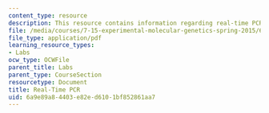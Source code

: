 ```yaml
---
content_type: resource
description: This resource contains information regarding real-time PCR.
file: /media/courses/7-15-experimental-molecular-genetics-spring-2015/6a9e89a84403e82ed6101bf852861aa7_MIT7_15S15_Real_Time_PCR.pdf
file_type: application/pdf
learning_resource_types:
- Labs
ocw_type: OCWFile
parent_title: Labs
parent_type: CourseSection
resourcetype: Document
title: Real-Time PCR
uid: 6a9e89a8-4403-e82e-d610-1bf852861aa7
---
```

